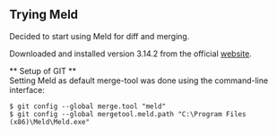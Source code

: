 ## Trying Meld
Decided to start using Meld for diff and merging.

Downloaded and installed version 3.14.2 from the official [website](http://meldmerge.org/).  

** Setup of GIT **  
Setting Meld as default merge-tool was done using the command-line interface:  
```
$ git config --global merge.tool "meld"
$ git config --global mergetool.meld.path "C:\Program Files (x86)\Meld\Meld.exe"
``` 